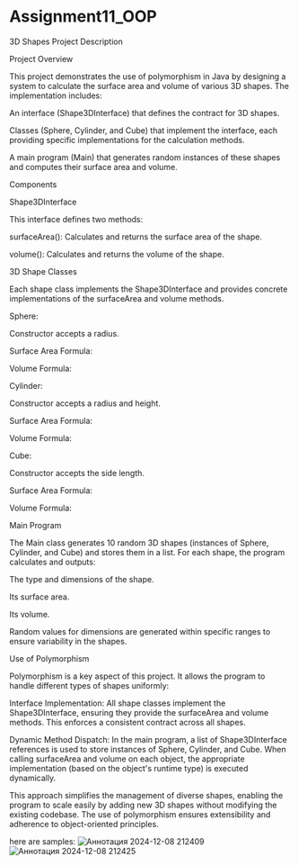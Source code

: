 ﻿# Assignment11_OOP
3D Shapes Project Description

Project Overview

This project demonstrates the use of polymorphism in Java by designing a system to calculate the surface area and volume of various 3D shapes. The implementation includes:

An interface (Shape3DInterface) that defines the contract for 3D shapes.

Classes (Sphere, Cylinder, and Cube) that implement the interface, each providing specific implementations for the calculation methods.

A main program (Main) that generates random instances of these shapes and computes their surface area and volume.

Components

Shape3DInterface

This interface defines two methods:

surfaceArea(): Calculates and returns the surface area of the shape.

volume(): Calculates and returns the volume of the shape.

3D Shape Classes

Each shape class implements the Shape3DInterface and provides concrete implementations of the surfaceArea and volume methods.

Sphere:

Constructor accepts a radius.

Surface Area Formula: 

Volume Formula: 

Cylinder:

Constructor accepts a radius and height.

Surface Area Formula: 

Volume Formula: 

Cube:

Constructor accepts the side length.

Surface Area Formula: 

Volume Formula: 

Main Program

The Main class generates 10 random 3D shapes (instances of Sphere, Cylinder, and Cube) and stores them in a list. For each shape, the program calculates and outputs:

The type and dimensions of the shape.

Its surface area.

Its volume.

Random values for dimensions are generated within specific ranges to ensure variability in the shapes.

Use of Polymorphism

Polymorphism is a key aspect of this project. It allows the program to handle different types of shapes uniformly:

Interface Implementation: All shape classes implement the Shape3DInterface, ensuring they provide the surfaceArea and volume methods. This enforces a consistent contract across all shapes.

Dynamic Method Dispatch: In the main program, a list of Shape3DInterface references is used to store instances of Sphere, Cylinder, and Cube. When calling surfaceArea and volume on each object, the appropriate implementation (based on the object's runtime type) is executed dynamically.

This approach simplifies the management of diverse shapes, enabling the program to scale easily by adding new 3D shapes without modifying the existing codebase. The use of polymorphism ensures extensibility and adherence to object-oriented principles.



here are samples:
![Аннотация 2024-12-08 212409](https://github.com/user-attachments/assets/13ba4f95-d78c-49c5-aba7-c803b43199ef)
![Аннотация 2024-12-08 212425](https://github.com/user-attachments/assets/2371de2b-6d46-459e-8505-6ae1ddc6f0d8)



